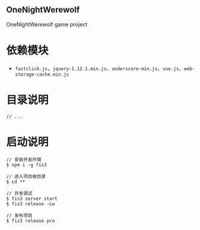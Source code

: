 OneNightWerewolf
---
OneNightWerewolf game project

依赖模块
===
- `fastclick.js`、`jquery-1.12.1.min.js`、`underscore-min.js`、`vue.js`、`web-storage-cache.min.js`

目录说明
===
```
// ...
```
启动说明
===
```
// 安装开发环境
$ npm i -g fis3

// 进入项目根目录
$ cd **

// 开发调试
$ fis3 server start
$ fis3 release -Lw

// 发布项目
$ fis3 release pro
```
